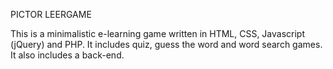 PICTOR LEERGAME

This is a minimalistic e-learning game written in HTML, CSS, Javascript (jQuery) and PHP. It includes quiz, guess the word and word search games. It also includes a back-end.